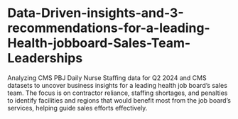 # Data-Driven-insights-and-3-recommendations-for-a-leading-Health-jobboard-Sales-Team-Leaderships
Analyzing CMS PBJ Daily Nurse Staffing data for Q2 2024 and CMS datasets to uncover business insights for a leading health job board’s sales team. The focus is on contractor reliance, staffing shortages, and penalties to identify facilities and regions that would benefit most from the job board’s services, helping guide sales efforts effectively.
